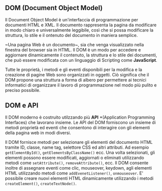 ## DOM (Document Object Model)

Il Document Object Model è un'interfaccia di programmazione per documenti HTML e XML. 
Il documento rappresenta la pagina da modificare in modo chiaro e universalmente leggibile, così che si possa modificare la struttura, lo stile e il ontenuto del documento in maniera semplice.

~Una pagina Web è un documento~, sia che venga visualizzato nella finestra del browser sia in HTML. 
Il DOM è un modo per accedere e aggiornare dinamicamente il contenuto, la struttura e lo stile dei documenti, che può essere modificata con un linguaggio di Scripting come **JavaScript**.

Tutte le proprietà, i metodi e gli eventi disponibili per la modifica e la creazione di pagine Web sono organizzati in oggetti. Ciò significa che il DOM propone una struttura a forma di albero per permettere ai tecnici informatici di organizzare il lavoro di programmazione nel modo più pulito e preciso possibile.

## DOM e API

Il DOM moderno è costruito utilzzando più **API** *(Application Programming Interfaces) che lavorano insieme.
Le API del DOM forniscono un insieme di metodi proprietà ed eventi che consentono di interagire con gli elementi della pagina web in modi diversi.

Il DOM fornisce metodi per selezionare gli elementi del documento HTML tramite ID, classe, name tag, selettore CSS ed altri attributi. Ad esempio `getElementById()`, `getElementsByClassName()` ecc.
Una volta selezionati, gli elementi possono essere modificati, aggiornati o eliminati utilizzando metodi come `setAttribute()`, `removeAttribute()`, ecc.
Il DOM consente inoltre di assegnare eventi come clic, mouseover, keydown, agli elementi HTML utilizzando metodi come `addEvenetListener()`, `onmouseover`.
E' possibile creare nuovi elementi HTML dinamicamente utilizzando i metodi `createElement()`, `createTextNode()`.
